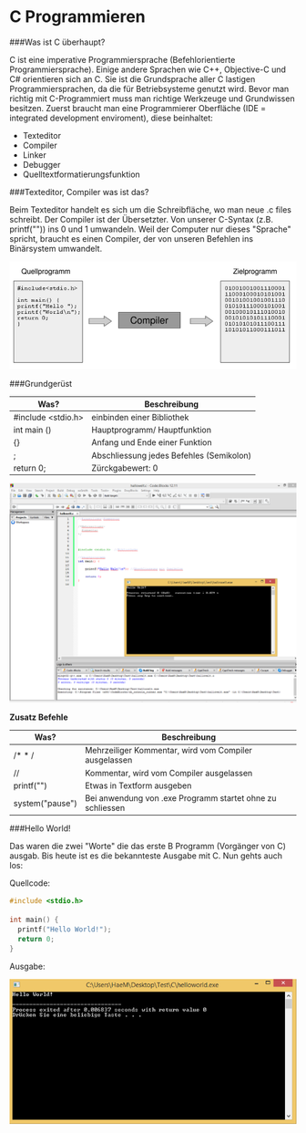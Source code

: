 C Programmieren
===============

###Was ist C überhaupt?

C ist eine imperative Programmiersprache (Befehlorientierte Programmiersprache). Einige andere Sprachen wie C++, Objective-C und C# orientieren sich an C.
Sie ist die Grundsprache aller C lastigen Programmiersprachen, da die für Betriebsysteme genutzt wird.
Bevor man richtig mit C-Programmiert muss man richtige Werkzeuge und Grundwissen besitzen. Zuerst braucht man eine Programmierer Oberfläche (IDE = integrated development enviroment), diese beinhaltet:
* Texteditor
* Compiler
* Linker
* Debugger
* Quelltextformatierungsfunktion

###Texteditor, Compiler was ist das?

Beim Texteditor handelt es sich um die Schreibfläche, wo man neue .c files schreibt. Der Compiler ist der Übersetzter. Von unserer C-Syntax (z.B. printf("")) ins 0 und 1 umwandeln. Weil der Computer nur dieses "Sprache" spricht, braucht es einen Compiler, der von unseren Befehlen ins Binärsystem umwandelt.

![alt text](https://github.com/michaelhaenzi/c-language/blob/master/compiler.PNG)

###Grundgerüst

| Was? | Beschreibung |
| ---- | ------------ |
| #include <stdio.h> | einbinden einer Bibliothek |
| int main () | Hauptprogramm/ Hauptfunktion |
| {} | Anfang und Ende einer Funktion |
| ; | Abschliessung jedes Befehles (Semikolon) |
| return 0; | Zürckgabewert: 0 |

![alt text](https://github.com/michaelhaenzi/c-language/blob/master/grundgeruest.png)

**Zusatz Befehle**

| Was? | Beschreibung |
| ---- | ------------ |
| /* \* / | Mehrzeiliger Kommentar, wird vom Compiler ausgelassen |
| // | Kommentar, wird vom Compiler ausgelassen |
| printf("") | Etwas in Textform ausgeben |
| system("pause") | Bei anwendung von .exe Programm startet ohne zu schliessen |

###Hello World!

Das waren die zwei "Worte" die das erste B Programm (Vorgänger von C) ausgab. Bis heute ist es die bekannteste Ausgabe mit C.
Nun gehts auch los:

Quellcode:

```c
#include <stdio.h>

int main() {
  printf("Hello World!");
  return 0;
}
```

Ausgabe:

![alt text](https://github.com/michaelhaenzi/c-language/blob/master/helloworld.PNG)
